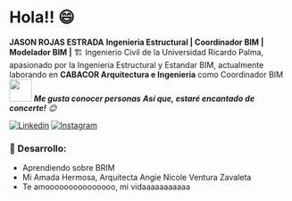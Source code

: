<!-- Greeting -->
# Hola!! 😄

<!--Introduction -->
**JASON ROJAS ESTRADA**
**Ingenieria Estructural | Coordinador BIM | Modelador BIM |** 🏗️
Ingenierio Civil de la Universidad Ricardo Palma, apasionado por la Ingenieria Estructural y Estandar BIM,
actualmente laborando en **CABACOR Arquitectura e Ingenieria** como Coordinador BIM
<br>
<img src="https://media.giphy.com/media/LnQjpWaON8nhr21vNW/giphy.gif" width="40"> <em><b>Me gusta conocer personas</b> <b>Así que, estaré encantado de concerte!</b> :blush:</em>

<!-- Your badges -->
[![Linkedin](https://img.shields.io/badge/-JasonRojasEstrada-blue?style=flat&logo=Linkedin&logoColor=white)](https://www.linkedin.com/in/jason-rojas-estrada-a7b8a1217/)
[![Instagram](https://img.shields.io/badge/-rjasonlz-c13584?style=flat&labelColor=c13584&logo=instagram&logoColor=white)](https://www.instagram.com/rjasonlz/)

<!-- Profile View Count -->


<!-- Working GIF -->

### 💼  Desarrollo: 
* Aprendiendo sobre BRIM
* Mi Amada Hermosa, Arquitecta Angie Nicole Ventura Zavaleta
* Te amooooooooooooooo, mi vidaaaaaaaaaaa  
